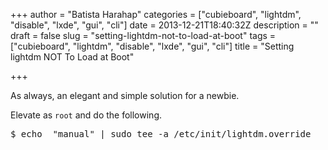+++
author = "Batista Harahap"
categories = ["cubieboard", "lightdm", "disable", "lxde", "gui", "cli"]
date = 2013-12-21T18:40:32Z
description = ""
draft = false
slug = "setting-lightdm-not-to-load-at-boot"
tags = ["cubieboard", "lightdm", "disable", "lxde", "gui", "cli"]
title = "Setting lightdm NOT To Load at Boot"

+++


As always, an elegant and simple solution for a newbie.

Elevate as `root` and do the following.

<pre>$ echo  "manual" | sudo tee -a /etc/init/lightdm.override</pre>